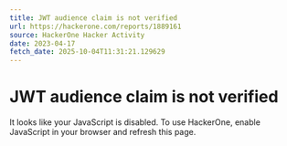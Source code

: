 ```yaml
---
title: JWT audience claim is not verified
url: https://hackerone.com/reports/1889161
source: HackerOne Hacker Activity
date: 2023-04-17
fetch_date: 2025-10-04T11:31:21.129629
---
```


# JWT audience claim is not verified

It looks like your JavaScript is disabled. To use HackerOne, enable JavaScript in your browser and refresh this page.